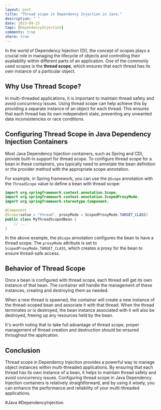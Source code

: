 ```yaml
---
layout: post
title: "Thread scope in Dependency Injection in Java."
description: " "
date: 2023-09-23
tags: [DependencyInjection]
comments: true
share: true
---
```


In the world of Dependency Injection (DI), the concept of scopes plays a crucial role in managing the lifecycle of objects and controlling their availability within different parts of an application. One of the commonly used scopes is the **thread scope**, which ensures that each thread has its own instance of a particular object.

## Why Use Thread Scope?

In multi-threaded applications, it is important to maintain thread safety and avoid concurrency issues. Using thread scope can help achieve this by providing a separate instance of an object for each thread. This ensures that each thread has its own independent state, preventing any unwanted data inconsistencies or race conditions.

## Configuring Thread Scope in Java Dependency Injection Containers

Most Java Dependency Injection containers, such as Spring and CDI, provide built-in support for thread scope. To configure thread scope for a bean in these containers, you typically need to annotate the bean definition or the provider method with the appropriate scope annotation.

For example, in Spring framework, you can use the `@Scope` annotation with the `ThreadScope` value to define a bean with thread scope:

```java
import org.springframework.context.annotation.Scope;
import org.springframework.context.annotation.ScopedProxyMode;
import org.springframework.stereotype.Component;

@Component
@Scope(value = "thread", proxyMode = ScopedProxyMode.TARGET_CLASS)
public class MyThreadScopedBean {
    // ...
}
```

In the above example, the `@Scope` annotation configures the bean to have a thread scope. The `proxyMode` attribute is set to `ScopedProxyMode.TARGET_CLASS`, which creates a proxy for the bean to ensure thread-safe access.

## Behavior of Thread Scope

Once a bean is configured with thread scope, each thread will get its own instance of that bean. The container will handle the management of these instances, creating and destroying them as needed.

When a new thread is spawned, the container will create a new instance of the thread-scoped bean and associate it with that thread. When the thread terminates or is destroyed, the bean instance associated with it will also be destroyed, freeing up any resources held by the bean.

It's worth noting that to take full advantage of thread scope, proper management of thread creation and destruction should be ensured throughout the application.

## Conclusion

Thread scope in Dependency Injection provides a powerful way to manage object instances within multi-threaded applications. By ensuring that each thread has its own instance of a bean, it helps to maintain thread safety and avoid concurrency issues. Configuring thread scope in Java Dependency Injection containers is relatively straightforward, and by using it wisely, you can enhance the performance and reliability of your multi-threaded applications.

#Java #DependencyInjection